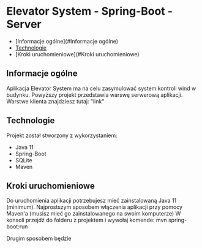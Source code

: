 # Elevator System - Spring-Boot - Server
* [Informacje ogólne](#Informacje ogólne)
* [Technologie](#Technologie)
* [Kroki uruchomieniowe](#Kroki uruchomieniowe)


## Informacje ogólne
Aplikacja Elevator System ma na celu zasymulować system kontroli wind w budynku. Powyższy projekt przedstawia warswę serwerową aplikacji. Warstwe klienta znajdziesz tutaj: "link"
	
## Technologie
Projekt został stworzony z wykorzystaniem:
* Java 11
* Spring-Boot
* SQLite
* Maven

## Kroki uruchomieniowe
Do uruchomienia aplikacji potrzebujesz mieć zainstalowaną Java 11 (minimum).
Najprostszym sposobem włączenia aplikacji przy pomocy Maven'a (musisz mieć go zainstalowanego na swoim komputerze)
W konsoli przejdź do folderu z projektem i wywołaj komende:
mvn spring-boot:run

Drugim sposobem będzie 
